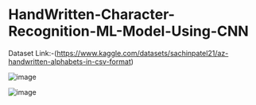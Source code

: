 # HandWritten-Character-Recognition-ML-Model-Using-CNN
Dataset Link:-(https://www.kaggle.com/datasets/sachinpatel21/az-handwritten-alphabets-in-csv-format)

![image](https://github.com/user-attachments/assets/26cf1057-e256-4659-8b6f-52e612349ec2)

![image](https://github.com/user-attachments/assets/494b2c7d-961e-4bb3-96cb-383fe2229e6a)




